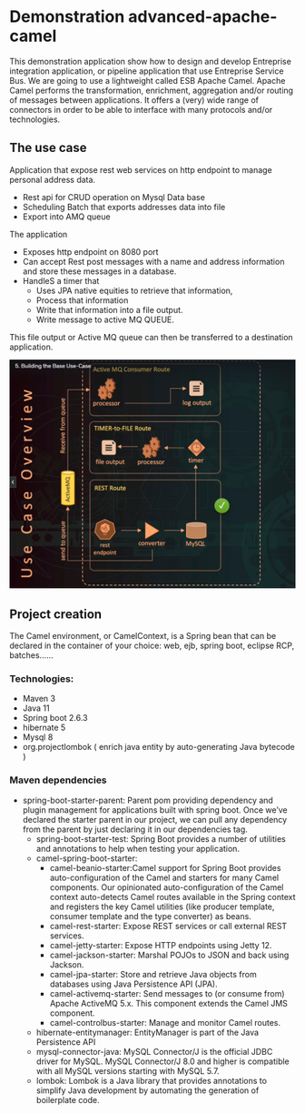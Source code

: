 # Demonstration advanced-apache-camel

This demonstration application show how to design and develop Entreprise integration application, or pipeline application that use  Entreprise Service Bus.
We are going to use a lightweight called ESB Apache Camel.
Apache Camel performs the transformation, enrichment, aggregation and/or routing of messages between applications. 
It offers a (very) wide range of connectors in order to be able to interface with many protocols and/or technologies.

## The use case
Application that expose rest web services on http endpoint to manage personal address data.
* Rest api for CRUD operation on Mysql Data base
* Scheduling Batch that exports addresses data into file 
* Export into AMQ queue

The application
* Exposes http endpoint on 8080 port
* Can accept Rest post messages with a name and address information and store these messages in a database.
* HandleS a timer that
    * Uses JPA native equities to retrieve that information,
    * Process that information
    * Write that information into a file output.
    * Write message to active MQ QUEUE.

This file output or Active MQ queue can then be transferred to a destination application.

![img.png](img.png)

## Project creation
The Camel environment, or CamelContext, is a Spring bean that can be declared in the container of your choice: web, ejb, spring boot, eclipse RCP, batches......
### Technologies:
* Maven 3
* Java 11
* Spring boot 2.6.3
* hibernate 5
* Mysql 8 
* org.projectlombok ( enrich java entity by auto-generating Java bytecode )

### Maven dependencies
*  spring-boot-starter-parent: Parent pom providing dependency and plugin management for applications built with spring boot.
   Once we’ve declared the starter parent in our project, we can pull any dependency from the parent by just declaring it in our dependencies tag.
   *  spring-boot-starter-test: Spring Boot provides a number of utilities and annotations to help when testing your application.
   *  camel-spring-boot-starter:
        *  camel-beanio-starter:Camel support for Spring Boot provides auto-configuration of the Camel and starters for many Camel components. Our opinionated auto-configuration of the Camel context auto-detects Camel routes available in the Spring context and registers the key Camel utilities (like producer template, consumer template and the type converter) as beans.
        *  camel-rest-starter: Expose REST services or call external REST services.
        *  camel-jetty-starter: Expose HTTP endpoints using Jetty 12.    
        *  camel-jackson-starter: Marshal POJOs to JSON and back using Jackson.
        *  camel-jpa-starter: Store and retrieve Java objects from databases using Java Persistence API (JPA).
        *  camel-activemq-starter: Send messages to (or consume from) Apache ActiveMQ 5.x. This component extends the Camel JMS component.
        *  camel-controlbus-starter: Manage and monitor Camel routes.
    * hibernate-entitymanager: EntityManager is part of the Java Persistence API
    * mysql-connector-java: MySQL Connector/J is the official JDBC driver for MySQL. MySQL Connector/J 8.0 and higher is compatible with all MySQL versions starting with MySQL 5.7.
    * lombok: Lombok is a Java library that provides annotations to simplify Java development by automating the generation of boilerplate code.